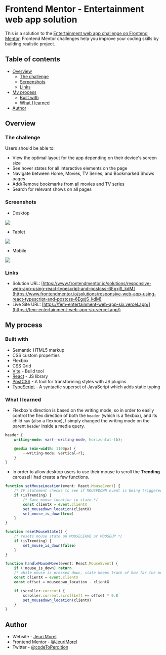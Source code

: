 # Frontend Mentor - Entertainment web app solution

This is a solution to the [Entertainment web app challenge on Frontend Mentor](https://www.frontendmentor.io/challenges/entertainment-web-app-J-UhgAW1X). Frontend Mentor challenges help you improve your coding skills by building realistic project.

## Table of contents

-   [Overview](#overview)
    -   [The challenge](#the-challenge)
    -   [Screenshots](#screenshots)
    -   [Links](#links)
-   [My process](#my-process)
    -   [Built with](#built-with)
    -   [What I learned](#what-i-learned)
-   [Author](#author)

## Overview

### The challenge

Users should be able to:

-   View the optimal layout for the app depending on their device's screen size
-   See hover states for all interactive elements on the page
-   Navigate between Home, Movies, TV Series, and Bookmarked Shows pages
-   Add/Remove bookmarks from all movies and TV series
-   Search for relevant shows on all pages

### Screenshots

-   Desktop

![](./public/assets/screenshot.png)

-   Tablet

![](./public/assets/screenshot-tablet.png)

-   Mobile

![](./public/assets/screenshot-mobile.png)

### Links

-   Solution URL: [https://www.frontendmentor.io/solutions/responsive-web-app-using-react-typescript-and-postcss-6EgxjS_kdM](https://www.frontendmentor.io/solutions/responsive-web-app-using-react-typescript-and-postcss-6EgxjS_kdM)
-   Live Site URL: [https://fem-entertainment-web-app-six.vercel.app/](https://fem-entertainment-web-app-six.vercel.app/)

## My process

### Built with

-   Semantic HTML5 markup
-   CSS custom properties
-   Flexbox
-   CSS Grid
-   [Vite](https://vitejs.dev/) - Build tool
-   [React](https://reactjs.org/) - JS library
-   [PostCSS](https://postcss.org/) - A tool for transforming styles with JS plugins
-   [TypeScript](https://www.typescriptlang.org/) - A syntactic superset of JavaScript which adds static typing

### What I learned

-   Flexbox's direction is based on the writing mode, so in order to easily control the flex direction of both the `header` (which is a flexbox), and its child `nav` (also a flexbox), I simply changed the writing mode on the parent `header` inside a media query.

```css
header {
    writing-mode: var(--writing-mode, horizontal-tb);

    @media (min-width: 1100px) {
        --writing-mode: vertical-rl;
    }
}
```

-   In order to allow desktop users to use their mouse to scroll the **Trending** carousel I had create a few functions.

```typescript
function setMouseLocation(event: React.MouseEvent) {
    /* IF statement checks to see if MOUSEDOWN event is being triggered inside the TRENDING carousel */
    if (isTrending) {
        /* Save mouse location to state */
        const clientX = event.clientX
        set_mousedown_location(clientX)
        set_mouse_is_down(true)
    }
}

function resetMouseState() {
    /* resets mouse state on MOUSELEAVE or MOUSEUP */
    if (isTrending) {
        set_mouse_is_down(false)
    }
}

function handleMouseMove(event: React.MouseEvent) {
    if (!mouse_is_down) return
    /* while mouse is pressed down, state keeps track of how far the mouse has moved along the X-axis, updating the carousel's position */
    const clientX = event.clientX
    const offset = mousedown_location - clientX

    if (scroller.current) {
        scroller.current.scrollLeft += offset * 0.8
        set_mousedown_location(clientX)
    }
}
```

## Author

-   Website - [Jeuri Morel](https://www.jeurimorel.com)
-   Frontend Mentor - [@JeuriMorel](https://www.frontendmentor.io/profile/JeuriMorel)
-   Twitter - [@codeToPerdition](https://www.twitter.com/codeToPerdition)
